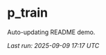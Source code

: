 # p_train

Auto-updating README demo.

<!--START_SECTION:status-->
_Last run: 2025-09-09 17:17 UTC_
<!--END_SECTION:status-->




















































































































































































































































































































































































































































































